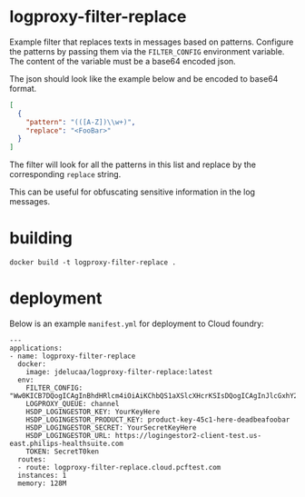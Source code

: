 # logproxy-filter-replace

Example filter that replaces texts in messages based on patterns. Configure the patterns by
passing them via the `FILTER_CONFIG` environment variable. The content of the variable must be a base64 encoded json.

The json should look like the example below and be encoded to base64 format.

```json
[
  {
    "pattern": "(([A-Z])\\w+)",
    "replace": "<FooBar>"
  }
]
```
The filter will look for all the patterns in this list and replace by the corresponding `replace` string. 

This can be useful for obfuscating sensitive information in the log messages.

# building

```
docker build -t logproxy-filter-replace .
```

# deployment

Below is an example `manifest.yml` for deployment to Cloud foundry:

```
---
applications:
- name: logproxy-filter-replace
  docker:
    image: jdelucaa/logproxy-filter-replace:latest
  env:
    FILTER_CONFIG: "Ww0KICB7DQogICAgInBhdHRlcm4iOiAiKChbQS1aXSlcXHcrKSIsDQogICAgInJlcGxhY2UiOiAiPEZvb0Jhcj4iDQogIH0NCl0NCg=="
    LOGPROXY_QUEUE: channel
    HSDP_LOGINGESTOR_KEY: YourKeyHere
    HSDP_LOGINGESTOR_PRODUCT_KEY: product-key-45c1-here-deadbeafoobar
    HSDP_LOGINGESTOR_SECRET: YourSecretKeyHere
    HSDP_LOGINGESTOR_URL: https://logingestor2-client-test.us-east.philips-healthsuite.com
    TOKEN: SecretT0ken
  routes:
  - route: logproxy-filter-replace.cloud.pcftest.com
  instances: 1
  memory: 128M
```
